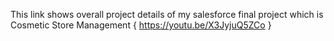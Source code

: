 This link shows overall project details of my salesforce final project which is Cosmetic Store Management { https://youtu.be/X3JyjuQ5ZCo   }
